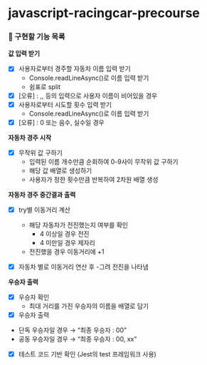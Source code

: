 # javascript-racingcar-precourse

### 🚀 구현할 기능 목록
**값 입력 받기**

- [x] 사용자로부터 경주할 자동차 이름 입력 받기
    - Console.readLineAsync()로 이름 입력 받기
    - 쉼표로 split
- [x]  [오류] : ,, 등의 입력으로 사용자 이름이 비어있을 경우 
- [x] 사용자로부터 시도할 횟수 입력 받기
  - Console.readLineAsync()로 이름 입력 받기
- [x]  [오류] : 0 또는 음수, 실수일 경우 

**자동차 경주 시작**
- [x] 무작위 값 구하기
  - 입력된 이름 개수만큼 순회하여 0-9사이 무작위 값 구하기
  - 해당 값 배열로 생성하기
  - 사용자가 정한 횟수만큼 반복하여 2차원 배열 생성

**자동차 경주 중간결과 출력**
- [x] try별 이동거리 계산
    - 해당 자동차가 전진했는지 여부를 확인
      - 4 이상일 경우 전진
      - 4 미만일 경우 제자리
    - 전진했을 경우 이동거리에 +1
- [x] 자동차 별로 이동거리 연산 후 -그려 전진을 나타냄


**우승자 출력**
- [x]  우승자 확인
    - 최대 거리를 가진 우승자의 이름을 배열로 담기 
- [x]  우승자 출력
  - 단독 우승자일 경우 → “최종 우승자 : 00” 
  -  공동 우승자일 경우 → “최종 우승자 : 00, xx” 
- [x] 테스트 코드 기반 확인 (Jest의 test 프레임워크 사용)
